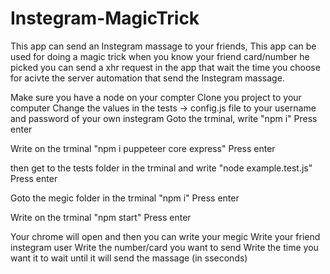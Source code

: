 # Instegram-MagicTrick


This app can send an Instegram massage to your friends, 
This app can be used for doing a magic trick when you know your friend card/number he picked you can send a xhr request in the app that wait the time you choose for acivte the server automation that send the Instegram massage.

Make sure you have a node on your compter
Clone you project to your computer
Change the values in the tests -> config.js file
to your username and password of your own instegram
Goto the trminal, write 
"npm i"
Press enter

Write on the trminal
"npm i puppeteer core express"
Press enter

then get to the tests folder in the trminal and write
"node example.test.js"
Press enter

Goto the megic folder in the trminal
"npm i" 
Press enter

Write on the trminal
"npm start"
Press enter

Your chrome will open and then you can write your megic 
Write your friend instegram user
Write the number/card you want to send
Write the time you want it to wait until it will send the massage (in sseconds)
